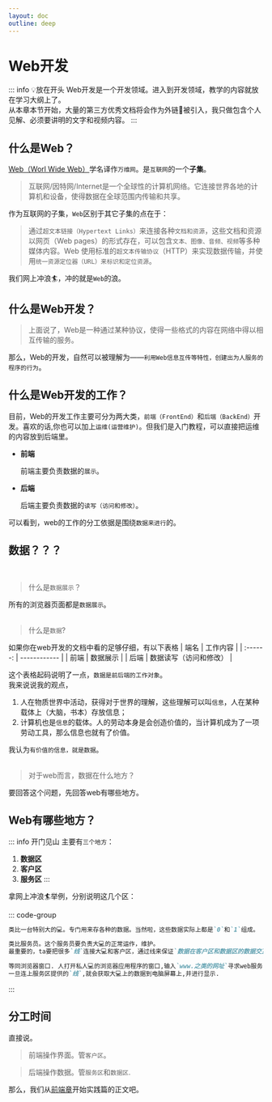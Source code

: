 ```yaml
---
layout: doc
outline: deep
---
```

# Web开发

::: info 💡放在开头
  Web开发是一个开发领域。进入到开发领域，教学的内容就放在学习大纲上了。  
  从本章本节开始，大量的第三方优秀文档将会作为外链🔗被引入，我只做包含个人见解、必须要讲明的文字和视频内容。
:::

## 什么是Web？

  [Web（Worl Wide Web）](https://zh.wikipedia.org/zh-hans/%E4%B8%87%E7%BB%B4%E7%BD%91)学名译作`万维网`。是`互联网`的一个**子集**。

  > 互联网/因特网/Internet是一个全球性的计算机网络。它连接世界各地的计算机和设备，使得数据在全球范围内传输和共享。

  作为互联网的子集，`Web`区别于其它子集的点在于：
  
  > 通过`超文本链接（Hypertext Links）`来连接各种`文档和资源`，这些文档和资源以网页（Web pages）的形式存在，可以包含`文本、图像、音频、视频`等多种媒体内容。Web 使用标准的`超文本传输协议`（HTTP）来实现数据传输，并使用`统一资源定位器（URL）来标识和定位资源`。

  我们网上冲浪🏄‍，冲的就是`Web`的浪。

## 什么是Web开发？

  > 上面说了，Web是一种通过某种协议，使得一些格式的内容在网络中得以相互传输的服务。  

  那么，Web的开发，自然可以被理解为——`利用Web信息互传等特性，创建出为人服务的程序的行为`。

## 什么是Web开发的工作？

  目前，Web的开发工作主要可分为两大类，`前端（FrontEnd）`和`后端（BackEnd）`开发。喜欢的话,你也可以加上`运维(运营维护)`。但我们是入门教程，可以直接把运维的内容放到后端里。

- **前端**
  
  前端主要负责数据的`展示`。

- **后端**
  
  后端主要负责数据的`读写（访问和修改）`。

 可以看到，web的工作的分工依据是围绕`数据来进行`的。

## 数据？？？

  <br />  

  > 什么是`数据展示`？  

  所有的浏览器页面都是`数据展示`。  
  <br />
  > 什么是`数据`?

  如果你在web开发的文档中看的足够仔细，有以下表格
  | 端名 | 工作内容 |
  | :------: | ------------ |
  | 前端  | 数据展示     |
  | 后端  | 数据读写（访问和修改）    |

  这个表格起码说明了一点，`数据是前后端的工作对象`。  
  我来说说我的观点，

  1. 人在物质世界中活动，获得对于世界的理解，这些理解可以叫`信息`，人在某种载体上（大脑，书本）存放信息；
  2. 计算机也是`信息`的载体。人的劳动本身是会创造价值的，当计算机成为了一项劳动工具，那么信息也就有了价值。

  我认为`有价值的信息，就是数据`。  
  <br />  

  > 对于web而言，数据在什么地方？

  要回答这个问题，先回答web有哪些地方。

## Web有哪些地方？

  ::: info  开门见山
  主要有`三个地方`：

  1. **数据区**
  2. **客户区**
  3. **服务区**
  :::

  拿网上冲浪🏄‍举例，分别说明这几个区：

  ::: code-group

  ```markdown [数据区]
  类比一台特别大的💻。专门用来存各种的数据。当然啦，这些数据实际上都是`0`和`1`组成。
  ```

  ```markdown [服务区]
  类比服务员。这个服务员要负责大💻的正常运作，维护。  
  最重要的，ta要把很多`线`连接大💻和客户区，通过线来保证`数据在客户区和数据区的数据交互`。
  ```

  ```markdown [客户区]
  等同浏览器窗口. 人打开私人💻的浏览器应用程序的窗口,输入`www.之类的网址`寻求web服务.
  一旦连上服务区提供的`线`,就会获取大💻上的数据到电脑屏幕上,并进行显示.
  ```

  :::

## 分工时间

  直接说。

  > 前端操作界面。管`客户区`。

  > 后端操作数据。管`服务区`和`数据区`.

  那么，我们从[前端章](../frontEnd/index.md)开始实践篇的正文吧。
